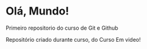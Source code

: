 # Olá, Mundo!
Primeiro repositorio do curso de Git e Github

Repositório criado durante curso, do Curso Em video!
